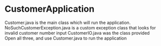 # CustomerApplication
Customer.java is the main class which will run the application.
NoSuchCustomerException.java is a custom exception class that looks for invalid customer number input
CustomerIO.java was the class provided 
Open all three, and use Customer.java to run the application 
